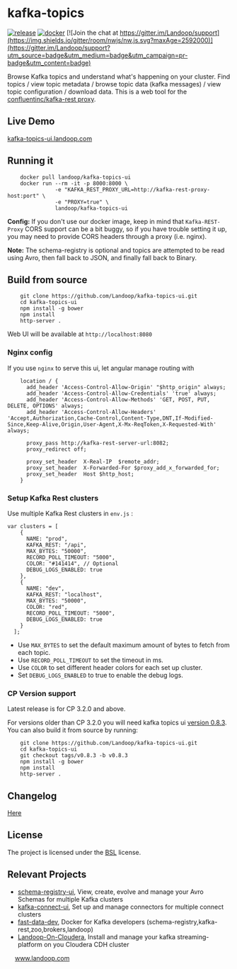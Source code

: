 # kafka-topics

[![release](http://github-release-version.herokuapp.com/github/landoop/kafka-topics-ui/release.svg?style=flat)](https://github.com/landoop/kafka-topics-ui/releases/latest)
[![docker](https://img.shields.io/docker/pulls/landoop/kafka-topics-ui.svg?style=flat)](https://hub.docker.com/r/landoop/kafka-topics-ui/)
[![Join the chat at https://gitter.im/Landoop/support](https://img.shields.io/gitter/room/nwjs/nw.js.svg?maxAge=2592000)](https://gitter.im/Landoop/support?utm_source=badge&utm_medium=badge&utm_campaign=pr-badge&utm_content=badge)

Browse Kafka topics and understand what's happening on your cluster. Find topics / view topic metadata / browse topic data (kafka messages) / view topic configuration / download data. This is a web tool for the [confluentinc/kafka-rest proxy](https://github.com/confluentinc/kafka-rest).

## Live Demo
[kafka-topics-ui.landoop.com](http://kafka-topics-ui.landoop.com)

## Running it

```
    docker pull landoop/kafka-topics-ui
    docker run --rm -it -p 8000:8000 \
               -e "KAFKA_REST_PROXY_URL=http://kafka-rest-proxy-host:port" \
               -e "PROXY=true" \
               landoop/kafka-topics-ui
```

**Config:** If you don't use our docker image, keep in mind that `Kafka-REST-Proxy`
CORS support can be a bit buggy, so if you have trouble setting it up, you may need
to provide CORS headers through a proxy (i.e. nginx).

**Note:** The schema-registry is optional and topics are attempted to be read using Avro,
then fall back to JSON, and finally fall back to Binary.

## Build from source

```
    git clone https://github.com/Landoop/kafka-topics-ui.git
    cd kafka-topics-ui
    npm install -g bower
    npm install
    http-server .
```
Web UI will be available at `http://localhost:8080`

### Nginx config

If you use `nginx` to serve this ui, let angular manage routing with
```
    location / {
      add_header 'Access-Control-Allow-Origin' "$http_origin" always;
      add_header 'Access-Control-Allow-Credentials' 'true' always;
      add_header 'Access-Control-Allow-Methods' 'GET, POST, PUT, DELETE, OPTIONS' always;
      add_header 'Access-Control-Allow-Headers' 'Accept,Authorization,Cache-Control,Content-Type,DNT,If-Modified-Since,Keep-Alive,Origin,User-Agent,X-Mx-ReqToken,X-Requested-With' always;

      proxy_pass http://kafka-rest-server-url:8082;
      proxy_redirect off;

      proxy_set_header  X-Real-IP  $remote_addr;
      proxy_set_header  X-Forwarded-For $proxy_add_x_forwarded_for;
      proxy_set_header  Host $http_host;
    }
```

### Setup Kafka Rest clusters

Use multiple Kafka Rest clusters in `env.js` :
```
var clusters = [
    {
      NAME: "prod",
      KAFKA_REST: "/api",
      MAX_BYTES: "50000",
      RECORD_POLL_TIMEOUT: "5000",
      COLOR: "#141414", // Optional
      DEBUG_LOGS_ENABLED: true
    },
    {
      NAME: "dev",
      KAFKA_REST: "localhost",
      MAX_BYTES: "50000",
      COLOR: "red",
      RECORD_POLL_TIMEOUT: "5000",
      DEBUG_LOGS_ENABLED: true
    }
  ];

```
* Use `MAX_BYTES` to set the default maximum amount of bytes to fetch from each topic.
* Use `RECORD_POLL_TIMEOUT` to set the timeout in ms.
* Use `COLOR` to set different header colors for each set up cluster.
* Set `DEBUG_LOGS_ENABLED` to true to enable the debug logs.

### CP Version support
Latest release is for CP 3.2.0 and above.

For versions older than CP 3.2.0 you will need kafka topics ui [version 0.8.3](https://github.com/Landoop/kafka-topics-ui/releases/tag/v0.8.3).
You can also build it from source by running:
```
    git clone https://github.com/Landoop/kafka-topics-ui.git
    cd kafka-topics-ui
    git checkout tags/v0.8.3 -b v0.8.3
    npm install -g bower
    npm install
    http-server .
```



## Changelog
[Here](https://github.com/Landoop/kafka-topics-ui/releases)

## License

The project is licensed under the [BSL](http://www.landoop.com/bsl) license.

## Relevant Projects

* [schema-registry-ui](https://github.com/Landoop/schema-registry-ui), View, create, evolve and manage your Avro Schemas for multiple Kafka clusters
* [kafka-connect-ui](https://github.com/Landoop/kafka-connect-ui), Set up and manage connectors for multiple connect clusters
* [fast-data-dev](https://github.com/Landoop/fast-data-dev), Docker for Kafka developers (schema-registry,kafka-rest,zoo,brokers,landoop) 
* [Landoop-On-Cloudera](https://github.com/Landoop/Landoop-On-Cloudera), Install and manage your kafka streaming-platform on you Cloudera CDH cluster



<img src="http://www.landoop.com/images/landoop-dark.svg" width="13" /> www.landoop.com
